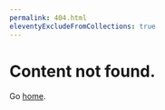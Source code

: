```yaml
---
permalink: 404.html
eleventyExcludeFromCollections: true
---
```

# Content not found.

Go <a href="home.njk" class="underline">home</a>.

<!--

Read more: https://www.11ty.dev/docs/quicktips/not-found/

This will work for both GitHub pages and Netlify:

* https://help.github.com/articles/creating-a-custom-404-page-for-your-github-pages-site/
* https://www.netlify.com/docs/redirects/#custom-404

-->
